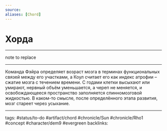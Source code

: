 ```yaml
---
source:
aliases: [Chord]
---
```

# Хорда
---
note to replace

---
Команда Фэйра определяет возраст мозга в терминах функциональных связей между его участками, а Коул считает его как индекс атрофии – сжатие мозга с течением времени. С годами клетки высыхают или умирают, нервный объём уменьшается, а череп не меняется, и освобождающееся пространство заполняется спинномозговой жидкостью. В каком-то смысле, после определённого этапа развития, мозг стареет через усыхание.

---
tags: #status/to-do #artifact/chord #chronicle/Sun #chronicle/Rho1 #concept #character/dem9 #evergreen 
backlinks: